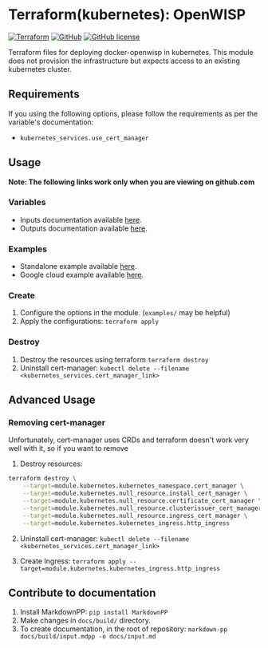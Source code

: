 # Terraform(kubernetes): OpenWISP

[![Terraform](https://img.shields.io/badge/terraform-openwisp-blue)](https://registry.terraform.io/modules/atb00ker/openwisp/kubernetes)
[![GitHub](https://img.shields.io/badge/github-openwisp-success)](https://github.com/openwisp/terraform-kubernetes-openwisp/)
[![GitHub license](https://img.shields.io/github/license/atb00ker/terraform-kubernetes-openwisp.svg)](https://github.com/openwisp/terraform-kubernetes-openwisp/blob/master/LICENSE)

Terraform files for deploying docker-openwisp in kubernetes.
This module does not provision the infrastructure but expects
access to an existing kubernetes cluster.

## Requirements

If you using the following options, please follow the requirements as per the variable's documentation:

- `kubernetes_services.use_cert_manager`

## Usage

**Note: The following links work only when you are viewing on github.com**

### Variables
- Inputs documentation available [here](docs/input.md).
- Outputs documentation available [here](docs/output.md).

### Examples
- Standalone example available [here](examples/standalone).
- Google cloud example available [here](examples/google-cloud).

### Create

1. Configure the options in the module. (`examples/` may be helpful)
2. Apply the configurations: `terraform apply`

### Destroy

1. Destroy the resources using terraform `terraform destroy`
2. Uninstall cert-manager: `kubectl delete --filename <kubernetes_services.cert_manager_link>`

## Advanced Usage

### Removing cert-manager

Unfortunately, cert-manager uses CRDs and terraform doesn't work very well with it, so if you want to remove

1. Destroy resources:

```bash
terraform destroy \
    --target=module.kubernetes.kubernetes_namespace.cert_manager \
    --target=module.kubernetes.null_resource.install_cert_manager \
    --target=module.kubernetes.null_resource.certificate_cert_manager \
    --target=module.kubernetes.null_resource.clusterissuer_cert_manager \
    --target=module.kubernetes.null_resource.ingress_cert_manager \
    --target=module.kubernetes.kubernetes_ingress.http_ingress
```

2. Uninstall cert-manager: `kubectl delete --filename <kubernetes_services.cert_manager_link>`

3. Create Ingress: `terraform apply --target=module.kubernetes.kubernetes_ingress.http_ingress`

## Contribute to documentation

1. Install MarkdownPP: `pip install MarkdownPP`
2. Make changes in `docs/build/` directory.
3. To create documentation, in the root of repository: `markdown-pp docs/build/input.mdpp -o docs/input.md`
